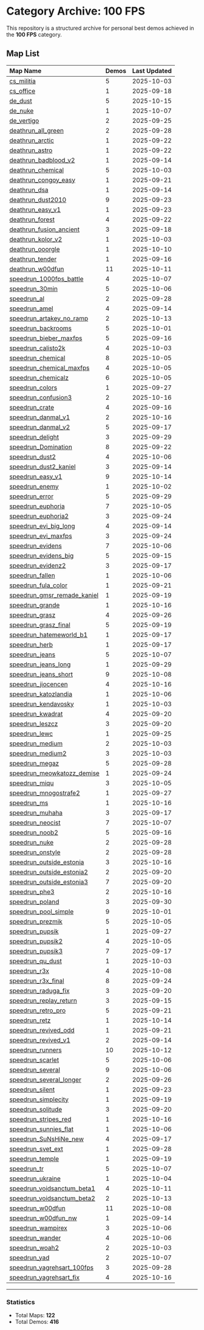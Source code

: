 # Category Archive: 100 FPS

This repository is a structured archive for personal best demos achieved in the **100 FPS** category.

## Map List

| Map Name | Demos | Last Updated |
| :--- | :---- | :--- |
| [cs_militia](./cs_militia) | 5 | 2025-10-03 |
| [cs_office](./cs_office) | 1 | 2025-09-18 |
| [de_dust](./de_dust) | 5 | 2025-10-15 |
| [de_nuke](./de_nuke) | 1 | 2025-10-07 |
| [de_vertigo](./de_vertigo) | 2 | 2025-09-25 |
| [deathrun_all_green](./deathrun_all_green) | 2 | 2025-09-28 |
| [deathrun_arctic](./deathrun_arctic) | 1 | 2025-09-22 |
| [deathrun_astro](./deathrun_astro) | 1 | 2025-09-22 |
| [deathrun_badblood_v2](./deathrun_badblood_v2) | 1 | 2025-09-14 |
| [deathrun_chemical](./deathrun_chemical) | 5 | 2025-10-03 |
| [deathrun_congoy_easy](./deathrun_congoy_easy) | 1 | 2025-09-21 |
| [deathrun_dsa](./deathrun_dsa) | 1 | 2025-09-14 |
| [deathrun_dust2010](./deathrun_dust2010) | 9 | 2025-09-23 |
| [deathrun_easy_v1](./deathrun_easy_v1) | 1 | 2025-09-23 |
| [deathrun_forest](./deathrun_forest) | 4 | 2025-09-22 |
| [deathrun_fusion_ancient](./deathrun_fusion_ancient) | 3 | 2025-09-18 |
| [deathrun_kolor_v2](./deathrun_kolor_v2) | 1 | 2025-10-03 |
| [deathrun_ooorgle](./deathrun_ooorgle) | 1 | 2025-10-10 |
| [deathrun_tender](./deathrun_tender) | 1 | 2025-09-16 |
| [deathrun_w00dfun](./deathrun_w00dfun) | 11 | 2025-10-11 |
| [speedrun_1000fps_battle](./speedrun_1000fps_battle) | 4 | 2025-10-07 |
| [speedrun_30min](./speedrun_30min) | 5 | 2025-10-06 |
| [speedrun_al](./speedrun_al) | 2 | 2025-09-28 |
| [speedrun_amel](./speedrun_amel) | 4 | 2025-09-14 |
| [speedrun_artakey_no_ramp](./speedrun_artakey_no_ramp) | 2 | 2025-10-13 |
| [speedrun_backrooms](./speedrun_backrooms) | 5 | 2025-10-01 |
| [speedrun_bieber_maxfps](./speedrun_bieber_maxfps) | 5 | 2025-09-16 |
| [speedrun_calisto2k](./speedrun_calisto2k) | 4 | 2025-10-03 |
| [speedrun_chemical](./speedrun_chemical) | 8 | 2025-10-05 |
| [speedrun_chemical_maxfps](./speedrun_chemical_maxfps) | 4 | 2025-10-05 |
| [speedrun_chemicalz](./speedrun_chemicalz) | 6 | 2025-10-05 |
| [speedrun_colors](./speedrun_colors) | 1 | 2025-09-27 |
| [speedrun_confusion3](./speedrun_confusion3) | 2 | 2025-10-16 |
| [speedrun_crate](./speedrun_crate) | 4 | 2025-09-16 |
| [speedrun_danmal_v1](./speedrun_danmal_v1) | 2 | 2025-10-16 |
| [speedrun_danmal_v2](./speedrun_danmal_v2) | 5 | 2025-09-17 |
| [speedrun_delight](./speedrun_delight) | 3 | 2025-09-29 |
| [speedrun_Domination](./speedrun_Domination) | 8 | 2025-09-22 |
| [speedrun_dust2](./speedrun_dust2) | 4 | 2025-10-06 |
| [speedrun_dust2_kaniel](./speedrun_dust2_kaniel) | 3 | 2025-09-14 |
| [speedrun_easy_v1](./speedrun_easy_v1) | 9 | 2025-10-14 |
| [speedrun_enemy](./speedrun_enemy) | 1 | 2025-10-02 |
| [speedrun_error](./speedrun_error) | 5 | 2025-09-29 |
| [speedrun_euphoria](./speedrun_euphoria) | 7 | 2025-10-05 |
| [speedrun_euphoria2](./speedrun_euphoria2) | 3 | 2025-09-24 |
| [speedrun_evi_big_long](./speedrun_evi_big_long) | 4 | 2025-09-14 |
| [speedrun_evi_maxfps](./speedrun_evi_maxfps) | 3 | 2025-09-24 |
| [speedrun_evidens](./speedrun_evidens) | 7 | 2025-10-06 |
| [speedrun_evidens_big](./speedrun_evidens_big) | 5 | 2025-09-15 |
| [speedrun_evidenz2](./speedrun_evidenz2) | 3 | 2025-09-17 |
| [speedrun_fallen](./speedrun_fallen) | 1 | 2025-10-06 |
| [speedrun_fula_color](./speedrun_fula_color) | 1 | 2025-09-21 |
| [speedrun_gmsr_remade_kaniel](./speedrun_gmsr_remade_kaniel) | 1 | 2025-09-19 |
| [speedrun_grande](./speedrun_grande) | 1 | 2025-10-16 |
| [speedrun_grasz](./speedrun_grasz) | 4 | 2025-09-26 |
| [speedrun_grasz_final](./speedrun_grasz_final) | 5 | 2025-09-19 |
| [speedrun_hatemeworld_b1](./speedrun_hatemeworld_b1) | 1 | 2025-09-17 |
| [speedrun_herb](./speedrun_herb) | 1 | 2025-09-17 |
| [speedrun_jeans](./speedrun_jeans) | 5 | 2025-10-07 |
| [speedrun_jeans_long](./speedrun_jeans_long) | 1 | 2025-09-29 |
| [speedrun_jeans_short](./speedrun_jeans_short) | 9 | 2025-10-08 |
| [speedrun_jiocencen](./speedrun_jiocencen) | 4 | 2025-10-16 |
| [speedrun_katozlandia](./speedrun_katozlandia) | 1 | 2025-10-06 |
| [speedrun_kendavosky](./speedrun_kendavosky) | 1 | 2025-10-03 |
| [speedrun_kwadrat](./speedrun_kwadrat) | 4 | 2025-09-20 |
| [speedrun_leszcz](./speedrun_leszcz) | 3 | 2025-09-20 |
| [speedrun_lewc](./speedrun_lewc) | 1 | 2025-09-25 |
| [speedrun_medium](./speedrun_medium) | 2 | 2025-10-03 |
| [speedrun_medium2](./speedrun_medium2) | 3 | 2025-10-03 |
| [speedrun_megaz](./speedrun_megaz) | 5 | 2025-09-28 |
| [speedrun_meowkatozz_demise](./speedrun_meowkatozz_demise) | 1 | 2025-09-24 |
| [speedrun_miqu](./speedrun_miqu) | 3 | 2025-10-05 |
| [speedrun_mnogostrafe2](./speedrun_mnogostrafe2) | 1 | 2025-09-27 |
| [speedrun_ms](./speedrun_ms) | 1 | 2025-10-16 |
| [speedrun_muhaha](./speedrun_muhaha) | 3 | 2025-09-17 |
| [speedrun_neocist](./speedrun_neocist) | 7 | 2025-10-07 |
| [speedrun_noob2](./speedrun_noob2) | 5 | 2025-09-16 |
| [speedrun_nuke](./speedrun_nuke) | 2 | 2025-09-28 |
| [speedrun_onstyle](./speedrun_onstyle) | 2 | 2025-09-28 |
| [speedrun_outside_estonia](./speedrun_outside_estonia) | 3 | 2025-10-16 |
| [speedrun_outside_estonia2](./speedrun_outside_estonia2) | 2 | 2025-09-20 |
| [speedrun_outside_estonia3](./speedrun_outside_estonia3) | 7 | 2025-09-20 |
| [speedrun_phe3](./speedrun_phe3) | 2 | 2025-10-16 |
| [speedrun_poland](./speedrun_poland) | 3 | 2025-09-30 |
| [speedrun_pool_simple](./speedrun_pool_simple) | 9 | 2025-10-01 |
| [speedrun_prezmik](./speedrun_prezmik) | 5 | 2025-10-05 |
| [speedrun_pupsik](./speedrun_pupsik) | 1 | 2025-09-27 |
| [speedrun_pupsik2](./speedrun_pupsik2) | 4 | 2025-10-05 |
| [speedrun_pupsik3](./speedrun_pupsik3) | 7 | 2025-09-17 |
| [speedrun_qu_dust](./speedrun_qu_dust) | 1 | 2025-10-03 |
| [speedrun_r3x](./speedrun_r3x) | 4 | 2025-10-08 |
| [speedrun_r3x_final](./speedrun_r3x_final) | 8 | 2025-09-24 |
| [speedrun_raduga_fix](./speedrun_raduga_fix) | 3 | 2025-09-20 |
| [speedrun_replay_return](./speedrun_replay_return) | 3 | 2025-09-15 |
| [speedrun_retro_pro](./speedrun_retro_pro) | 5 | 2025-09-21 |
| [speedrun_retz](./speedrun_retz) | 1 | 2025-10-14 |
| [speedrun_revived_odd](./speedrun_revived_odd) | 1 | 2025-09-21 |
| [speedrun_revived_v1](./speedrun_revived_v1) | 2 | 2025-09-14 |
| [speedrun_runners](./speedrun_runners) | 10 | 2025-10-12 |
| [speedrun_scarlet](./speedrun_scarlet) | 5 | 2025-10-06 |
| [speedrun_several](./speedrun_several) | 9 | 2025-10-06 |
| [speedrun_several_longer](./speedrun_several_longer) | 2 | 2025-09-26 |
| [speedrun_silent](./speedrun_silent) | 1 | 2025-09-23 |
| [speedrun_simplecity](./speedrun_simplecity) | 1 | 2025-09-19 |
| [speedrun_solitude](./speedrun_solitude) | 3 | 2025-09-20 |
| [speedrun_stripes_red](./speedrun_stripes_red) | 1 | 2025-10-16 |
| [speedrun_sunnies_flat](./speedrun_sunnies_flat) | 1 | 2025-10-06 |
| [speedrun_SuNsHiNe_new](./speedrun_SuNsHiNe_new) | 4 | 2025-09-17 |
| [speedrun_svet_ext](./speedrun_svet_ext) | 1 | 2025-09-28 |
| [speedrun_temple](./speedrun_temple) | 1 | 2025-09-19 |
| [speedrun_tr](./speedrun_tr) | 5 | 2025-10-07 |
| [speedrun_ukraine](./speedrun_ukraine) | 1 | 2025-10-04 |
| [speedrun_voidsanctum_beta1](./speedrun_voidsanctum_beta1) | 4 | 2025-10-11 |
| [speedrun_voidsanctum_beta2](./speedrun_voidsanctum_beta2) | 2 | 2025-10-13 |
| [speedrun_w00dfun](./speedrun_w00dfun) | 11 | 2025-10-08 |
| [speedrun_w00dfun_nw](./speedrun_w00dfun_nw) | 1 | 2025-09-14 |
| [speedrun_wampirex](./speedrun_wampirex) | 3 | 2025-10-06 |
| [speedrun_wander](./speedrun_wander) | 4 | 2025-10-06 |
| [speedrun_woah2](./speedrun_woah2) | 2 | 2025-10-03 |
| [speedrun_yad](./speedrun_yad) | 2 | 2025-10-07 |
| [speedrun_yagrehsart_100fps](./speedrun_yagrehsart_100fps) | 3 | 2025-09-28 |
| [speedrun_yagrehsart_fix](./speedrun_yagrehsart_fix) | 4 | 2025-10-16 |

---

### Statistics
- Total Maps: **122**
- Total Demos: **416**